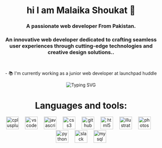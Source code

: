 <h1 align="center">hi I am Malaika Shoukat 👋</h1>


<h3 align="center">A passionate web developer From Pakistan.</h3>

<h3 align="center">An innovative web developer dedicated to crafting seamless user experiences through cutting-edge technologies and creative design solutions..</h3>
	

	
<br/>


	
<div align="center">
	

	
<p align="center">- 📚 I'm currently working as a junior web developer at launchpad huddle</p>
	

	

	

	
                

                        
	
<p align="center">

  <img src="https://readme-typing-svg.demolab.com?font=Cambria&weight=600&size=30&duration=1000&pause=1000&center=true&random=true&width=500&lines= An;AI+Engineer;Data+Analyst;" alt="Typing SVG" /> 

</p>
	

	

	
# Languages and tools:
	
<Div style="display = "flex"">

  <img src="https://cdn.jsdelivr.net/gh/devicons/devicon/icons/cplusplus/cplusplus-original.svg" height="40" alt="cplusplus logo"  />
  <img width="12" />
  <img src="https://cdn.jsdelivr.net/gh/devicons/devicon/icons/vscode/vscode-original.svg" height="40" alt="vscode logo"  />
  <img width="12" />
  <img src="https://cdn.jsdelivr.net/gh/devicons/devicon/icons/javascript/javascript-original.svg" height="40" alt="javascript logo"  />
  <img width="12" />
  <img src="https://cdn.jsdelivr.net/gh/devicons/devicon/icons/css3/css3-original.svg" height="40" alt="css3 logo"  />
  <img width="12" />
  <img src="https://cdn.jsdelivr.net/gh/devicons/devicon/icons/github/github-original.svg" height="40" alt="github logo"  />
  <img width="12" />
  <img src="https://cdn.jsdelivr.net/gh/devicons/devicon/icons/html5/html5-original.svg" height="40" alt="html5 logo"  />
  <img width="12" />
  <img src="https://cdn.jsdelivr.net/gh/devicons/devicon/icons/illustrator/illustrator-plain.svg" height="40" alt="illustrator logo"  />
  <img width="12" />
  <img src="https://cdn.jsdelivr.net/gh/devicons/devicon/icons/photoshop/photoshop-plain.svg" height="40" alt="photoshop logo"  />
  <img width="12" />
  <img src="https://cdn.jsdelivr.net/gh/devicons/devicon/icons/python/python-original.svg" height="40" alt="python logo"  />
  <img width="12" />
  <img src="https://cdn.jsdelivr.net/gh/devicons/devicon/icons/slack/slack-original.svg" height="40" alt="slack logo"  />
  <img width="12" />
  <img src="https://cdn.jsdelivr.net/gh/devicons/devicon/icons/mysql/mysql-original.svg" height="40" alt="mysql logo"  />
</Div>

###


<!---
	
Malaika-Shoukat/Malaika-Shoukat is a ✨ special ✨ repository because its `README.md` (this file) appears on your GitHub profile.
	
You can click the Preview link to take a look at your changes.

--->
